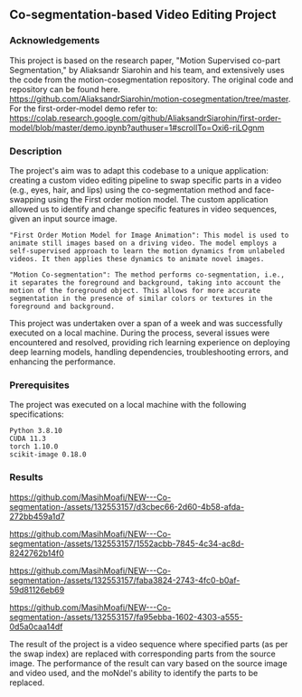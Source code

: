 ## Co-segmentation-based Video Editing Project

### Acknowledgements

This project is based on the research paper, "Motion Supervised co-part Segmentation," by Aliaksandr Siarohin and his team, and extensively uses the code from the motion-cosegmentation repository. The original code and repository can be found here. https://github.com/AliaksandrSiarohin/motion-cosegmentation/tree/master. For the first-order-model demo refer to:
https://colab.research.google.com/github/AliaksandrSiarohin/first-order-model/blob/master/demo.ipynb?authuser=1#scrollTo=Oxi6-riLOgnm

### Description

The project's aim was to adapt this codebase to a unique application: creating a custom video editing pipeline to swap specific parts in a video (e.g., eyes, hair, and lips) using the co-segmentation method and face-swapping using the First order motion model. The custom application allowed us to identify and change specific features in video sequences, given an input source image.

    "First Order Motion Model for Image Animation": This model is used to animate still images based on a driving video. The model employs a self-supervised approach to learn the motion dynamics from unlabeled videos. It then applies these dynamics to animate novel images.

    "Motion Co-segmentation": The method performs co-segmentation, i.e., it separates the foreground and background, taking into account the motion of the foreground object. This allows for more accurate segmentation in the presence of similar colors or textures in the foreground and background.

This project was undertaken over a span of a week and was successfully executed on a local machine. During the process, several issues were encountered and resolved, providing rich learning experience on deploying deep learning models, handling dependencies, troubleshooting errors, and enhancing the performance.

### Prerequisites

The project was executed on a local machine with the following specifications:

    Python 3.8.10
    CUDA 11.3
    torch 1.10.0
    scikit-image 0.18.0
    
### Results

https://github.com/MasihMoafi/NEW---Co-segmentation-/assets/132553157/d3cbec66-2d60-4b58-afda-272bb459a1d7

https://github.com/MasihMoafi/NEW---Co-segmentation-/assets/132553157/1552acbb-7845-4c34-ac8d-8242762b14f0

https://github.com/MasihMoafi/NEW---Co-segmentation-/assets/132553157/faba3824-2743-4fc0-b0af-59d81126eb69

https://github.com/MasihMoafi/NEW---Co-segmentation-/assets/132553157/fa95ebba-1602-4303-a555-0d5a0caa14df


The result of the project is a video sequence where specified parts (as per the swap index) are replaced with corresponding parts from the source image. The performance of the result can vary based on the source image and video used, and the moNdel's ability to identify the parts to be replaced.
